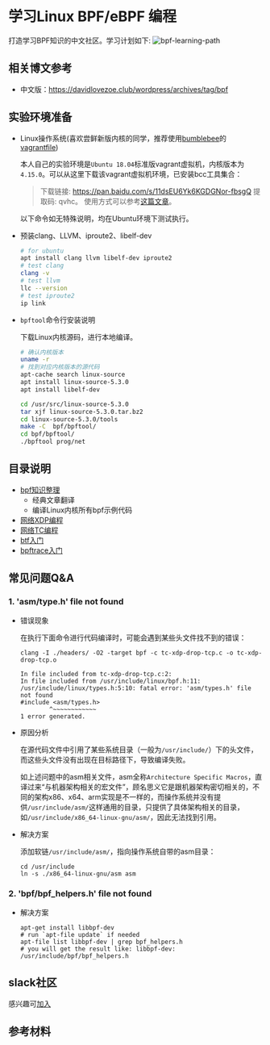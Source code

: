 # 学习Linux BPF/eBPF 编程

打造学习BPF知识的中文社区。学习计划如下:
![bpf-learning-path](https://davidlovezoe.club/wordpress/wp-content/uploads/2020/06/eBPF-learning-002-2048x1528.png)

## 相关博文参考
- 中文版：https://davidlovezoe.club/wordpress/archives/tag/bpf

## 实验环境准备
- Linux操作系统(喜欢尝鲜新版内核的同学，推荐使用[bumblebee](https://bumblebee.io/ZH)的[vagrantfile](https://github.com/solo-io/bumblebee/blob/main/Vagrantfile))
  
  本人自己的实验环境是`Ubuntu 18.04`标准版vagrant虚拟机，内核版本为`4.15.0`。可以从这里下载该vagrant虚拟机环境，已安装bcc工具集合：
  
  > 下载链接: https://pan.baidu.com/s/11dsEU6Yk6KGDGNor-fbsgQ 提取码: qvhc。
  > 使用方式可以参考[这篇文章](https://davidlovezoe.club/ebpf-learning-bcc-intro)。
  
  以下命令如无特殊说明，均在Ubuntu环境下测试执行。

- 预装clang、LLVM、iproute2、libelf-dev
  ```bash
  # for ubuntu
  apt install clang llvm libelf-dev iproute2
  # test clang
  clang -v
  # test llvm
  llc --version
  # test iproute2
  ip link
  ```
- `bpftool`命令行安装说明

  下载Linux内核源码，进行本地编译。
  ```bash
  # 确认内核版本
  uname -r
  # 找到对应内核版本的源代码
  apt-cache search linux-source
  apt install linux-source-5.3.0
  apt install libelf-dev

  cd /usr/src/linux-source-5.3.0
  tar xjf linux-source-5.3.0.tar.bz2
  cd linux-source-5.3.0/tools
  make -C  bpf/bpftool/
  cd bpf/bpftool/
  ./bpftool prog/net
  ```

## 目录说明
- [bpf知识整理](./bpf/README.md)
  - 经典文章翻译
  - 编译Linux内核所有bpf示例代码
- [网络XDP编程](./xdp/README.md) 
- [网络TC编程](./tc/README.md)
- [btf入门](./btf/README.md)
- [bpftrace入门](./bpftrace/README.md)

## 常见问题Q&A
### 1. 'asm/type.h' file not found

- 错误现象

  在执行下面命令进行代码编译时，可能会遇到某些头文件找不到的错误：

  ```shell
  clang -I ./headers/ -O2 -target bpf -c tc-xdp-drop-tcp.c -o tc-xdp-drop-tcp.o

  In file included from tc-xdp-drop-tcp.c:2:
  In file included from /usr/include/linux/bpf.h:11:
  /usr/include/linux/types.h:5:10: fatal error: 'asm/types.h' file not found
  #include <asm/types.h>
          ^~~~~~~~~~~~~
  1 error generated.
  ```

- 原因分析

  在源代码文件中引用了某些系统目录（一般为`/usr/include/`）下的头文件，而这些头文件没有出现在目标路径下，导致编译失败。
  
  如上述问题中的asm相关文件，asm全称`Architecture Specific Macros`，直译过来“与机器架构相关的宏文件”，顾名思义它是跟机器架构密切相关的，不同的架构x86、x64、arm实现是不一样的，而操作系统并没有提供`/usr/include/asm/`这样通用的目录，只提供了具体架构相关的目录，如`/usr/include/x86_64-linux-gnu/asm/`，因此无法找到引用。

- 解决方案
  
  添加软链`/usr/include/asm/`，指向操作系统自带的asm目录：
  ```shell
  cd /usr/include
  ln -s ./x86_64-linux-gnu/asm asm
  ```
### 2. 'bpf/bpf_helpers.h' file not found
- 解决方案
  
  ```shell
  apt-get install libbpf-dev
  # run `apt-file update` if needed
  apt-file list libbpf-dev | grep bpf_helpers.h
  # you will get the result like: libbpf-dev: /usr/include/bpf/bpf_helpers.h
  ```
  
## slack社区

感兴趣可[加入](https://join.slack.com/t/learning-bpf/shared_invite/zt-1bgiyr7rm-AHMOlzjqJXKGYMcOzjP4XQ)

## 参考材料

